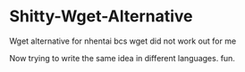 # Shitty-Wget-Alternative
Wget alternative for nhentai bcs wget did not work out for me

Now trying to write the same idea in different languages. fun.
